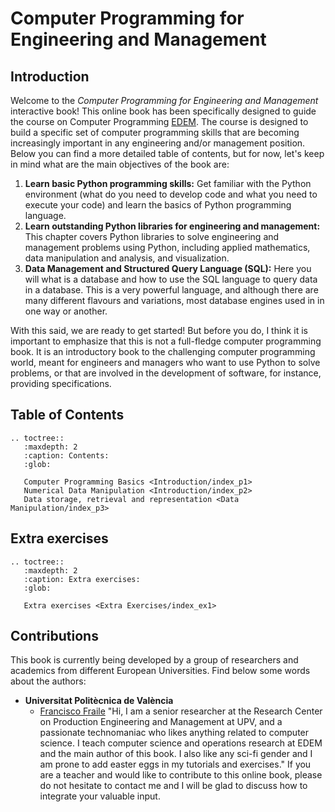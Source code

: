 # Computer Programming for Engineering and Management

## Introduction
Welcome to the *Computer Programming for Engineering and Management* interactive book! This online book has been specifically designed to guide the course on Computer Programming [EDEM](https://edem.eu/en/>). The course is designed to build a specific set of computer programming skills that are becoming increasingly important in any engineering and/or management position.
Below you can find a more detailed table of contents, but for now, let's keep in mind what are the main objectives of the book are:

1. **Learn basic Python programming skills:** Get familiar with the Python environment (what do you need to develop code and what you need to execute your code) and learn the basics of Python programming language.
2. **Learn outstanding Python libraries for engineering and management:** This chapter covers Python libraries to solve engineering and management problems using Python, including applied mathematics, data manipulation and analysis, and visualization.
3. **Data Management and Structured Query Language (SQL):** Here you will what is a database and how to use the SQL language to query data in a database. This is a very powerful language, and although there are many different flavours and variations, most database engines used in in one way or another.

With this said, we are ready to get started! But before you do, I think it is important to emphasize that this is not a full-fledge computer programming book. It is an introductory book to the challenging computer programming world, meant for engineers and managers who want to use Python to solve problems, or that are involved in the development of software, for instance, providing specifications.

## Table of Contents
```{eval-rst}
.. toctree::
   :maxdepth: 2
   :caption: Contents:
   :glob:

   Computer Programming Basics <Introduction/index_p1>
   Numerical Data Manipulation <Introduction/index_p2>
   Data storage, retrieval and representation <Data Manipulation/index_p3>
```

## Extra exercises
```{eval-rst}
.. toctree::
   :maxdepth: 2
   :caption: Extra exercises:
   :glob:

   Extra exercises <Extra Exercises/index_ex1>
```

## Contributions

This book is currently being developed by a group of researchers and academics from different European Universities. Find below some words about the authors:

- **Universitat Politècnica de València**
   - [Francisco Fraile](https://www.linkedin.com/in/franciscofraile/) "Hi, I am a senior researcher at the Research Center on Production Engineering and Management at UPV, and a passionate technomaniac who likes anything related to computer science. I teach computer science and operations research at EDEM and the main author of this book. I also like any sci-fi gender and I am prone to add easter eggs in my tutorials and exercises."
If you are a teacher and would like to contribute to this online book, please do not hesitate to contact me and I will be glad to discuss how to integrate your valuable input.
